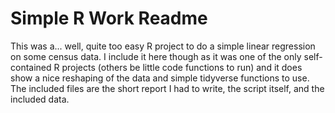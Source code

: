 # Simple R Work Readme

This was a... well, quite too easy R project to do a simple linear regression on some census data. I include it here though as it was one of the only self-contained R projects (others be little code functions to run) and it does show a nice reshaping of the data and simple tidyverse functions to use. The included files are the short report I had to write, the script itself, and the included data.
